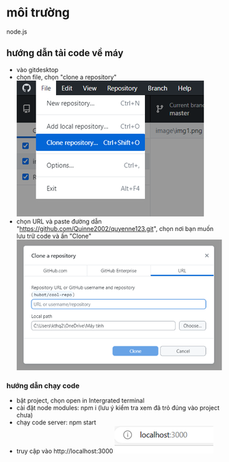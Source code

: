 # môi trường
node.js
## hướng dẫn tải code về máy 
- vào gitdesktop
- chọn file, chọn "clone a repository" 
![minh họa](./image/huongdan1.png)
- chọn URL và paste đường dẫn "https://github.com/Quinne2002/quyenne123.git", chọn nơi bạn muốn lưu trữ code và ấn "Clone" 
![minh họa](./image/huongdan2.png)
### hướng dẫn chạy code 
- bật project, chọn open in Intergrated terminal
- cài đặt node modules: npm i (lưu ý kiểm tra xem đã trỏ đúng vào project chưa)
- chạy code server: npm start
- truy cập vào http://localhost:3000 
![minh họa local](./image/img1.png)

